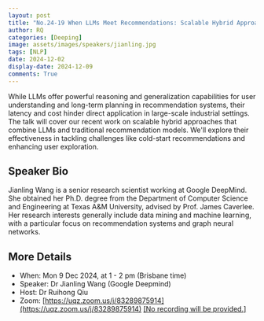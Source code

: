 ```yaml
---
layout: post
title: "No.24-19 When LLMs Meet Recommendations: Scalable Hybrid Approaches to Enhance User Experiences"
author: RQ
categories: [Deeping]
image: assets/images/speakers/jianling.jpg
tags: [NLP]
date: 2024-12-02
display-date: 2024-12-09
comments: True
---
```


While LLMs offer powerful reasoning and generalization capabilities for user understanding and long-term planning in recommendation systems, their latency and cost hinder direct application in large-scale industrial settings. The talk will cover our recent work on scalable hybrid approaches that combine LLMs and traditional recommendation models. We'll explore their effectiveness in tackling challenges like cold-start recommendations and enhancing user exploration.

## Speaker Bio

Jianling Wang is a senior research scientist working at Google DeepMind. She obtained her Ph.D. degree from the Department of Computer Science and Engineering at Texas A&M University, advised by Prof. James Caverlee. Her research interests generally include data mining and machine learning, with a particular focus on recommendation systems and graph neural networks.
## More Details

- When: Mon 9 Dec 2024, at 1 - 2 pm (Brisbane time)
- Speaker: Dr Jianling Wang (Google Deepmind)
- Host: Dr Ruihong Qiu
- Zoom: [https://uqz.zoom.us/j/83289875914](https://uqz.zoom.us/j/83289875914) [[No recording will be provided.]](https://uqz.zoom.us/j/83289875914)
